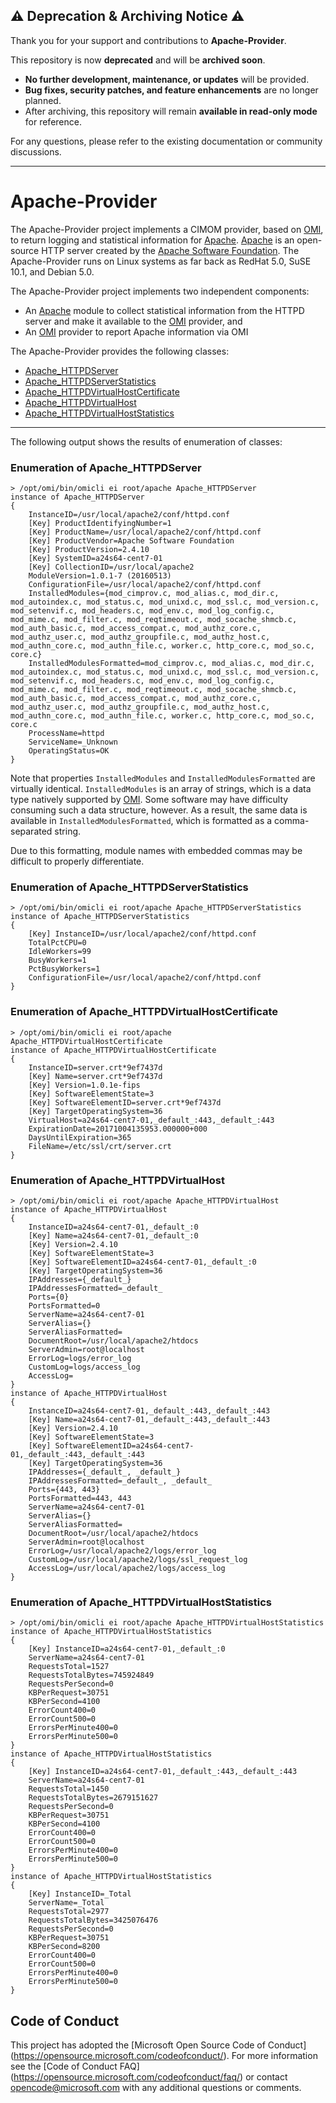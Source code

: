 ## ⚠️ Deprecation & Archiving Notice ⚠️  

 Thank you for your support and contributions to **Apache-Provider**.  

 This repository is now **deprecated** and will be **archived soon**.  

 - **No further development, maintenance, or updates** will be provided.  
 - **Bug fixes, security patches, and feature enhancements** are no longer planned.  
 - After archiving, this repository will remain **available in read-only mode** for reference.  

 For any questions, please refer to the existing documentation or community discussions.  

 ---
# Apache-Provider

The Apache-Provider project implements a CIMOM provider, based on
[OMI][], to return logging and statistical information for
[Apache][]. [Apache][] is an open-source HTTP server created by the
[Apache Software Foundation][]. The Apache-Provider runs on Linux
systems as far back as RedHat 5.0, SuSE 10.1, and Debian 5.0.

[Apache]: https://httpd.apache.org
[Apache Software Foundation]: https://www.apache.org/foundation/how-it-works.html
[OMI]: https://github.com/Microsoft/omi

The Apache-Provider project implements two independent components:

- An [Apache][] module to collect statistical information from the
HTTPD server and make it available to the [OMI][] provider, and
- An [OMI][] provider to report Apache information via OMI

The Apache-Provider provides the following classes:

- [Apache_HTTPDServer](#enumeration-of-apache_httpdserver)
- [Apache_HTTPDServerStatistics](#enumeration-of-apache_httpdserverstatistics)
- [Apache_HTTPDVirtualHostCertificate](#enumeration-of-apache_httpdvirtualhostcertificate)
- [Apache_HTTPDVirtualHost](#enumeration-of-apache_httpdvirtualhost)
- [Apache_HTTPDVirtualHostStatistics](#enumeration-of-apache_httpdvirtualhoststatistics)

-----

The following output shows the results of enumeration of classes:


### Enumeration of Apache_HTTPDServer

```
> /opt/omi/bin/omicli ei root/apache Apache_HTTPDServer
instance of Apache_HTTPDServer
{
    InstanceID=/usr/local/apache2/conf/httpd.conf
    [Key] ProductIdentifyingNumber=1
    [Key] ProductName=/usr/local/apache2/conf/httpd.conf
    [Key] ProductVendor=Apache Software Foundation
    [Key] ProductVersion=2.4.10
    [Key] SystemID=a24s64-cent7-01
    [Key] CollectionID=/usr/local/apache2
    ModuleVersion=1.0.1-7 (20160513)
    ConfigurationFile=/usr/local/apache2/conf/httpd.conf
    InstalledModules={mod_cimprov.c, mod_alias.c, mod_dir.c, mod_autoindex.c, mod_status.c, mod_unixd.c, mod_ssl.c, mod_version.c, mod_setenvif.c, mod_headers.c, mod_env.c, mod_log_config.c, mod_mime.c, mod_filter.c, mod_reqtimeout.c, mod_socache_shmcb.c, mod_auth_basic.c, mod_access_compat.c, mod_authz_core.c, mod_authz_user.c, mod_authz_groupfile.c, mod_authz_host.c, mod_authn_core.c, mod_authn_file.c, worker.c, http_core.c, mod_so.c, core.c}
    InstalledModulesFormatted=mod_cimprov.c, mod_alias.c, mod_dir.c, mod_autoindex.c, mod_status.c, mod_unixd.c, mod_ssl.c, mod_version.c, mod_setenvif.c, mod_headers.c, mod_env.c, mod_log_config.c, mod_mime.c, mod_filter.c, mod_reqtimeout.c, mod_socache_shmcb.c, mod_auth_basic.c, mod_access_compat.c, mod_authz_core.c, mod_authz_user.c, mod_authz_groupfile.c, mod_authz_host.c, mod_authn_core.c, mod_authn_file.c, worker.c, http_core.c, mod_so.c, core.c
    ProcessName=httpd
    ServiceName=_Unknown
    OperatingStatus=OK
}
```

Note that properties `InstalledModules` and `InstalledModulesFormatted`
are virtually identical. `InstalledModules` is an array of strings, which
is a data type natively supported by [OMI][]. Some software may have
difficulty consuming such a data structure, however. As a result, the same
data is available in `InstalledModulesFormatted`, which is formatted as a
comma-separated string.

Due to this formatting, module names with embedded commas may be
difficult to properly differentiate.

### Enumeration of Apache_HTTPDServerStatistics

```
> /opt/omi/bin/omicli ei root/apache Apache_HTTPDServerStatistics
instance of Apache_HTTPDServerStatistics
{
    [Key] InstanceID=/usr/local/apache2/conf/httpd.conf
    TotalPctCPU=0
    IdleWorkers=99
    BusyWorkers=1
    PctBusyWorkers=1
    ConfigurationFile=/usr/local/apache2/conf/httpd.conf
}
```

### Enumeration of Apache_HTTPDVirtualHostCertificate

```
> /opt/omi/bin/omicli ei root/apache Apache_HTTPDVirtualHostCertificate
instance of Apache_HTTPDVirtualHostCertificate
{
    InstanceID=server.crt*9ef7437d
    [Key] Name=server.crt*9ef7437d
    [Key] Version=1.0.1e-fips
    [Key] SoftwareElementState=3
    [Key] SoftwareElementID=server.crt*9ef7437d
    [Key] TargetOperatingSystem=36
    VirtualHost=a24s64-cent7-01,_default_:443,_default_:443
    ExpirationDate=20171004135953.000000+000
    DaysUntilExpiration=365
    FileName=/etc/ssl/crt/server.crt
}
```

### Enumeration of Apache_HTTPDVirtualHost

```
> /opt/omi/bin/omicli ei root/apache Apache_HTTPDVirtualHost
instance of Apache_HTTPDVirtualHost
{
    InstanceID=a24s64-cent7-01,_default_:0
    [Key] Name=a24s64-cent7-01,_default_:0
    [Key] Version=2.4.10
    [Key] SoftwareElementState=3
    [Key] SoftwareElementID=a24s64-cent7-01,_default_:0
    [Key] TargetOperatingSystem=36
    IPAddresses={_default_}
    IPAddressesFormatted=_default_
    Ports={0}
    PortsFormatted=0
    ServerName=a24s64-cent7-01
    ServerAlias={}
    ServerAliasFormatted=
    DocumentRoot=/usr/local/apache2/htdocs
    ServerAdmin=root@localhost
    ErrorLog=logs/error_log
    CustomLog=logs/access_log
    AccessLog=
}
instance of Apache_HTTPDVirtualHost
{
    InstanceID=a24s64-cent7-01,_default_:443,_default_:443
    [Key] Name=a24s64-cent7-01,_default_:443,_default_:443
    [Key] Version=2.4.10
    [Key] SoftwareElementState=3
    [Key] SoftwareElementID=a24s64-cent7-01,_default_:443,_default_:443
    [Key] TargetOperatingSystem=36
    IPAddresses={_default_, _default_}
    IPAddressesFormatted=_default_, _default_
    Ports={443, 443}
    PortsFormatted=443, 443
    ServerName=a24s64-cent7-01
    ServerAlias={}
    ServerAliasFormatted=
    DocumentRoot=/usr/local/apache2/htdocs
    ServerAdmin=root@localhost
    ErrorLog=/usr/local/apache2/logs/error_log
    CustomLog=/usr/local/apache2/logs/ssl_request_log
    AccessLog=/usr/local/apache2/logs/access_log
}
```

### Enumeration of Apache_HTTPDVirtualHostStatistics

```
> /opt/omi/bin/omicli ei root/apache Apache_HTTPDVirtualHostStatistics
instance of Apache_HTTPDVirtualHostStatistics
{
    [Key] InstanceID=a24s64-cent7-01,_default_:0
    ServerName=a24s64-cent7-01
    RequestsTotal=1527
    RequestsTotalBytes=745924849
    RequestsPerSecond=0
    KBPerRequest=30751
    KBPerSecond=4100
    ErrorCount400=0
    ErrorCount500=0
    ErrorsPerMinute400=0
    ErrorsPerMinute500=0
}
instance of Apache_HTTPDVirtualHostStatistics
{
    [Key] InstanceID=a24s64-cent7-01,_default_:443,_default_:443
    ServerName=a24s64-cent7-01
    RequestsTotal=1450
    RequestsTotalBytes=2679151627
    RequestsPerSecond=0
    KBPerRequest=30751
    KBPerSecond=4100
    ErrorCount400=0
    ErrorCount500=0
    ErrorsPerMinute400=0
    ErrorsPerMinute500=0
}
instance of Apache_HTTPDVirtualHostStatistics
{
    [Key] InstanceID=_Total
    ServerName=_Total
    RequestsTotal=2977
    RequestsTotalBytes=3425076476
    RequestsPerSecond=0
    KBPerRequest=30751
    KBPerSecond=8200
    ErrorCount400=0
    ErrorCount500=0
    ErrorsPerMinute400=0
    ErrorsPerMinute500=0
}
```

## Code of Conduct

This project has adopted the [Microsoft Open Source Code of Conduct]
(https://opensource.microsoft.com/codeofconduct/).  For more
information see the [Code of Conduct FAQ]
(https://opensource.microsoft.com/codeofconduct/faq/) or contact
[opencode@microsoft.com](mailto:opencode@microsoft.com) with any
additional questions or comments.
